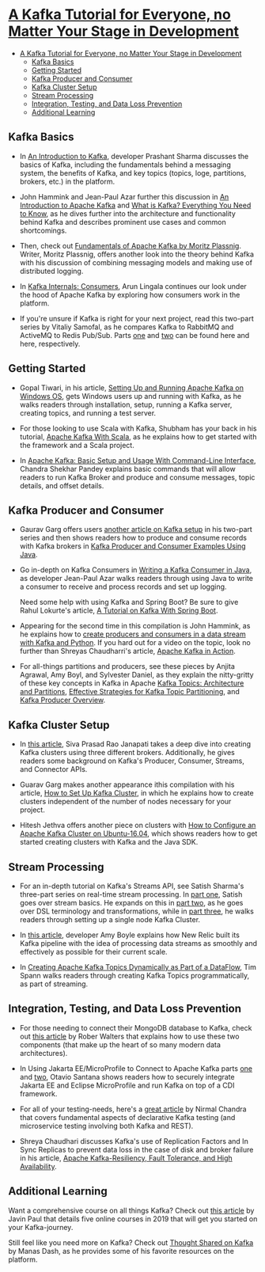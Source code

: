 # [A Kafka Tutorial for Everyone, no Matter Your Stage in Development](https://dzone.com/articles/kafka-cluster-1)

- [A Kafka Tutorial for Everyone, no Matter Your Stage in Development](#a-kafka-tutorial-for-everyone-no-matter-your-stage-in-development)
  - [Kafka Basics](#kafka-basics)
  - [Getting Started](#getting-started)
  - [Kafka Producer and Consumer](#kafka-producer-and-consumer)
  - [Kafka Cluster Setup](#kafka-cluster-setup)
  - [Stream Processing](#stream-processing)
  - [Integration, Testing, and Data Loss Prevention](#integration-testing-and-data-loss-prevention)
  - [Additional Learning](#additional-learning)

## Kafka Basics

- In [An Introduction to Kafka](https://dzone.com/articles/a-begineers-approach-to-quotkafkaquot), developer Prashant Sharma discusses the basics of Kafka, including the fundamentals behind a messaging system, the benefits of Kafka, and key topics (topics, loge, partitions, brokers, etc.) in the platform.

- John Hammink and Jean-Paul Azar further this discussion in [An Introduction to Apache Kafka](https://dzone.com/articles/an-introduction-to-apache-kafka) and [What is Kafka? Everything You Need to Know](https://dzone.com/articles/what-is-kafka), as he dives further into the architecture and functionality behind Kafka and describes prominent use cases and common shortcomings.

- Then, check out [Fundamentals of Apache Kafka by Moritz Plassnig](https://dzone.com/articles/kafka-logs-and-the-policy-of-truth). Writer, Moritz Plassnig, offers another look into the theory behind Kafka with his discussion of combining messaging models and making use of distributed logging.

- In [Kafka Internals: Consumers](https://dzone.com/articles/kafka-internals-consumer), Arun Lingala continues our look under the hood of Apache Kafka by exploring how consumers work in the platform.

- If you're unsure if Kafka is right for your next project, read this two-part series by Vitaliy Samofal, as he compares Kafka to RabbitMQ and ActiveMQ to Redis Pub/Sub. Parts [one](https://dzone.com/articles/introduction-to-message-brokers-part-1-apache-kafk) and [two](https://dzone.com/articles/introduction-to-message-brokers-part-2-activemq-vs) can be found here and here, respectively.

## Getting Started

- Gopal Tiwari, in his article, [Setting Up and Running Apache Kafka on Windows OS](https://dzone.com/articles/running-apache-kafka-on-windows-os), gets Windows users up and running with Kafka, as he walks readers through installation, setup, running a Kafka server, creating topics, and running a test server.

- For those looking to use Scala with Kafka, Shubham has your back in his tutorial, [Apache Kafka With Scala](https://dzone.com/articles/hands-on-apache-kafka-with-scala), as he explains how to get started with the framework and a Scala project.

- In [Apache Kafka: Basic Setup and Usage With Command-Line Interface](https://dzone.com/articles/apache-kafka-basic-setup-and-usage-with-command-li), Chandra Shekhar Pandey explains basic commands that will allow readers to run Kafka Broker and produce and consume messages, topic details, and offset details.

## Kafka Producer and Consumer

- Gaurav Garg offers users [another article on Kafka setup](https://dzone.com/articles/kafka-setup) in his two-part series and then shows readers how to produce and consume records with Kafka brokers in [Kafka Producer and Consumer Examples Using Java](https://dzone.com/articles/kafka-producer-and-consumer-example).

- Go in-depth on Kafka Consumers in [Writing a Kafka Consumer in Java](https://dzone.com/articles/writing-a-kafka-consumer-in-java), as developer Jean-Paul Azar walks readers through using Java to write a consumer to receive and process records and set up logging.

  Need some help with using Kafka and Spring Boot? Be sure to give Rahul Lokurte's article, [A Tutorial on Kafka With Spring Boot](https://dzone.com/articles/magic-of-kafka-with-spring-boot).

- Appearing for the second time in this compilation is John Hammink, as he explains how to [create producers and consumers in a data stream with Kafka and Python](https://dzone.com/articles/data-streaming-made-easy-with-apache-kafka). If you hard out for a video on the topic, look no further than Shreyas Chaudharri's article, [Apache Kafka in Action](https://dzone.com/articles/apache-kafka-innbspaction).

- For all-things partitions and producers, see these pieces by Anjita Agrawal, Amy Boyl, and Sylvester Daniel, as they explain the nitty-gritty of these key concepts in Kafka in Apache [Kafka Topics: Architecture and Partitions](https://dzone.com/articles/apache-kafka-topic-architecture-amp-partitions), [Effective Strategies for Kafka Topic Partitioning](https://dzone.com/articles/effective-strategies-for-kafka-topic-partitioning), and [Kafka Producer Overview](https://dzone.com/articles/kafka-producer-overview).

## Kafka Cluster Setup

- In [this article](https://dzone.com/articles/introduction-to-apache-kafka-1), Siva Prasad Rao Janapati takes a deep dive into creating Kafka clusters using three different brokers. Additionally, he gives readers some background on Kafka's Producer, Consumer, Streams, and Connector APIs.

- Guarav Garg makes another appearance ithis compilation with his article, [How to Set Up Kafka Cluster](https://dzone.com/articles/how-to-setup-kafka-cluster), in which he explains how to create clusters independent of the number of nodes necessary for your project.

- Hitesh Jethva offers another piece on clusters with [How to Configure an Apache Kafka Cluster on Ubuntu-16.04](https://dzone.com/articles/how-to-configure-an-apache-kafka-cluster-on-ubuntu), which shows readers how to get started creating clusters with Kafka and the Java SDK.

## Stream Processing

- For an in-depth tutorial on Kafka's Streams API, see Satish Sharma's three-part series on real-time stream processing. In [part one](https://dzone.com/articles/real-time-stream-processing-with-apache-kafkapart), Satish goes over stream basics. He expands on this in [part two](https://dzone.com/articles/real-time-stream-processing-with-apache-kafkapart-1), as he goes over DSL terminology and transformations, while in [part three](https://dzone.com/articles/real-time-stream-processing-with-apache-kafka-part), he walks readers through setting up a single node Kafka Cluster.

- In [this article](https://dzone.com/articles/using-apache-kafka-for-real-time-event-processing), developer Amy Boyle explains how New Relic built its Kafka pipeline with the idea of processing data streams as smoothly and effectively as possible for their current scale.

- In [Creating Apache Kafka Topics Dynamically as Part of a DataFlow](https://dzone.com/articles/creating-apache-kafka-topics-dynamically-as-part-o), Tim Spann walks readers through creating Kafka Topics programmatically, as part of streaming.

## Integration, Testing, and Data Loss Prevention

- For those needing to connect their MongoDB database to Kafka, check out [this article](https://dzone.com/articles/getting-started-with-the-mongodb-connector-for-apa) by Rober Walters that explains how to use these two components (that make up the heart of so many modern data architectures).

- In Using Jakarta EE/MicroProfile to Connect to Apache Kafka parts [one](https://dzone.com/articles/using-jakarta-eemicroprofile-to-connect-to-apache) and [two](https://dzone.com/articles/using-jakarta-eemicroprofile-to-connect-to-apache-1), Otavio Santana shows readers how to securely integrate Jakarta EE and Eclipse MicroProfile and run Kafka on top of a CDI framework.

- For all of your testing-needs, here's a [great article](https://dzone.com/articles/a-quick-and-practical-example-of-kafka-testing) by Nirmal Chandra that covers fundamental aspects of declarative Kafka testing (and microservice testing involving both Kafka and REST).

- Shreya Chaudhari discusses Kafka's use of Replication Factors and In Sync Replicas to prevent data loss in the case of disk and broker failure in his article, [Apache Kafka-Resiliency, Fault Tolerance, and High Availability](https://dzone.com/articles/apache-kafka-resiliency-fault-tolerance-amp-high-a).

## Additional Learning

Want a comprehensive course on all things Kafka? Check out [this article](https://dzone.com/articles/5-courses-to-learn-apache-kafka-in-2019) by Javin Paul that details five online courses in 2019 that will get you started on your Kafka-journey.

Still feel like you need more on Kafka? Check out [Thought Shared on Kafka](https://dzone.com/articles/thoughts-shared-on-kafka) by Manas Dash, as he provides some of his favorite resources on the platform.
